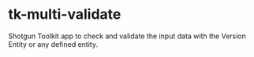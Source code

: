 # tk-multi-validate
Shotgun Toolkit app to check and validate the input data with the Version Entity or any defined entity.
